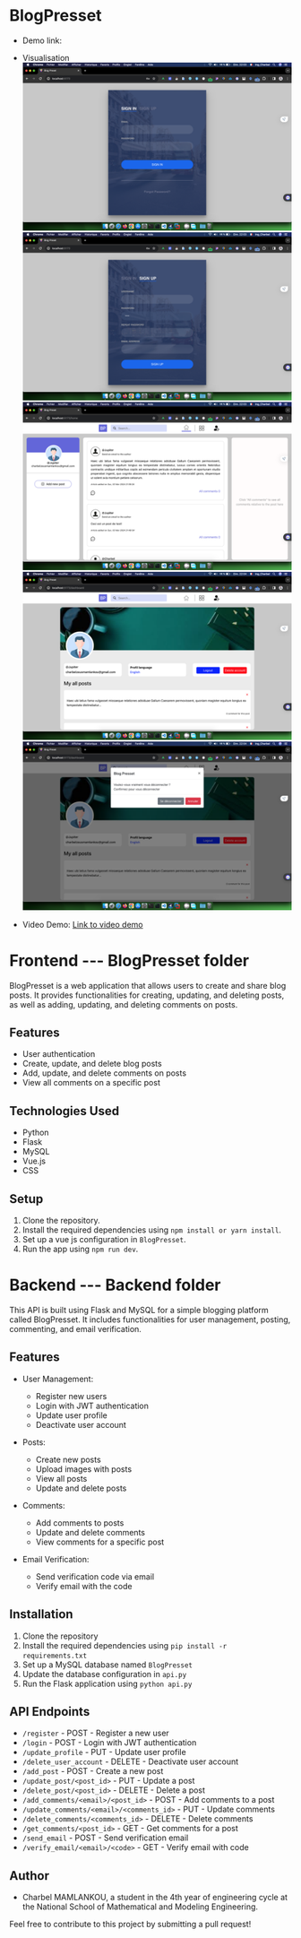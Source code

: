 # BlogPresset

- Demo link: 

- Visualisation
![Image 1](/demo/01.png)
![Image 2](/demo/02.png)
![Image 3](/demo/03.png)
![Image 4](/demo/04.png)
![Image 5](/demo/05.png)


- Video Demo: [Link to video demo](/demo/demo.mov)

# Frontend --- BlogPresset folder

BlogPresset is a web application that allows users to create and share blog posts. It provides functionalities for creating, updating, and deleting posts, as well as adding, updating, and deleting comments on posts.

## Features

- User authentication
- Create, update, and delete blog posts
- Add, update, and delete comments on posts
- View all comments on a specific post

## Technologies Used

- Python
- Flask
- MySQL
- Vue.js
- CSS

## Setup

1. Clone the repository.
2. Install the required dependencies using `npm install or yarn install`.
3. Set up a vue js configuration in `BlogPresset`.
4. Run the app  using `npm run dev`.

# Backend --- Backend folder

This API is built using Flask and MySQL for a simple blogging platform called BlogPresset. It includes functionalities for user management, posting, commenting, and email verification.

## Features

- User Management:
  - Register new users
  - Login with JWT authentication
  - Update user profile
  - Deactivate user account

- Posts:
  - Create new posts
  - Upload images with posts
  - View all posts
  - Update and delete posts

- Comments:
  - Add comments to posts
  - Update and delete comments
  - View comments for a specific post

- Email Verification:
  - Send verification code via email
  - Verify email with the code

## Installation

1. Clone the repository
2. Install the required dependencies using `pip install -r requirements.txt`
3. Set up a MySQL database named `BlogPresset`
4. Update the database configuration in `api.py`
5. Run the Flask application using `python api.py`

## API Endpoints

- `/register` - POST - Register a new user
- `/login` - POST - Login with JWT authentication
- `/update_profile` - PUT - Update user profile
- `/delete_user_account` - DELETE - Deactivate user account
- `/add_post` - POST - Create a new post
- `/update_post/<post_id>` - PUT - Update a post
- `/delete_post/<post_id>` - DELETE - Delete a post
- `/add_comments/<email>/<post_id>` - POST - Add comments to a post
- `/update_comments/<email>/<comments_id>` - PUT - Update comments
- `/delete_comments/<comments_id>` - DELETE - Delete comments
- `/get_comments/<post_id>` - GET - Get comments for a post
- `/send_email` - POST - Send verification email
- `/verify_email/<email>/<code>` - GET - Verify email with code

## Author

- Charbel MAMLANKOU, a student in the 4th year of engineering cycle at the National School of Mathematical and Modeling Engineering.

Feel free to contribute to this project by submitting a pull request!

